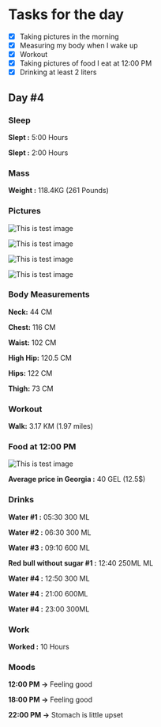 # Tasks for the day

- [x] Taking pictures in the morning
- [x] Measuring my body when I wake up
- [x] Workout
- [x] Taking pictures of food I eat at 12:00 PM
- [x] Drinking at least 2 liters

## Day #4

### Sleep

**Slept :** 5:00 Hours

**Slept :** 2:00 Hours

### Mass

**Weight :** 118.4KG (261 Pounds)

### Pictures

![This is test image](./assets/4/front.jpg)

![This is test image](./assets/4/left.jpg)

![This is test image](./assets/4/back.jpg)

![This is test image](./assets/4/right.jpg)

### Body Measurements

**Neck:** 44 CM

**Chest:** 116 CM

**Waist:** 102 CM

**High Hip:** 120.5 CM

**Hips:** 122 CM

**Thigh:** 73 CM

### Workout

**Walk:** 3.17 KM (1.97 miles)

### Food at 12:00 PM

![This is test image](./assets/4/food.png)

**Average price in Georgia :** 40 GEL (12.5$)

### Drinks

**Water #1 :** 05:30 300 ML

**Water #2 :** 06:30 300 ML

**Water #3 :** 09:10 600 ML

**Red bull without sugar #1 :** 12:40 250ML ML

**Water #4 :** 12:50 300 ML

**Water #4 :** 21:00 600ML

**Water #4 :** 23:00 300ML

### Work

**Worked :** 10 Hours

### Moods

**12:00 PM ->** Feeling good

**18:00 PM ->** Feeling good

**22:00 PM ->** Stomach is little upset
